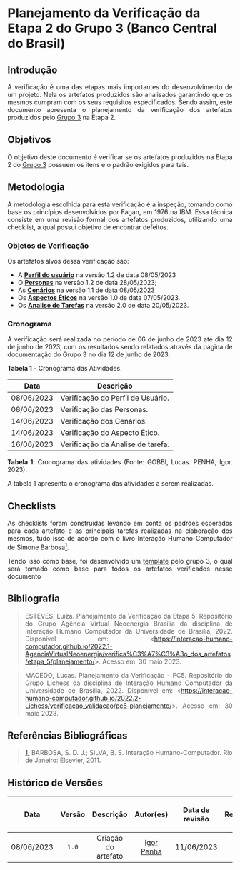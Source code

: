 <div class="body">

# Planejamento da Verificação da Etapa 2 do Grupo 3 (Banco Central do Brasil)

## Introdução

<div align="justify">

A verificação é uma das etapas mais importantes do desenvolvimento de um projeto. Nela os artefatos produzidos são analisados garantindo que os mesmos cumpram com os seus requisitos especificados. Sendo assim, este documento apresenta o planejamento da verificação dos artefatos produzidos pelo [Grupo 3](https://interacao-humano-computador.github.io/2023.1-BancoCentral/#/) na Etapa 2.

## Objetivos

O objetivo deste documento é verificar se os artefatos produzidos na Etapa 2 do [Grupo 3](https://interacao-humano-computador.github.io/2023.1-BancoCentral/#/) possuem os itens e o padrão exigidos para tais.

## Metodologia

A metodologia escolhida para esta verificação é a inspeção, tomando como base os princípios desenvolvidos por Fagan, em 1976 na IBM. Essa técnica consiste em uma revisão formal dos artefatos produzidos, utilizando uma checklist, a qual possui objetivo de encontrar defeitos. 

### Objetos de Verificação

Os artefatos alvos dessa verificação são:

- A [**Perfil do usuário**](https://interacao-humano-computador.github.io/2023.1-BancoCentral/#/analise_requisitos/perfil_usuario) na versão 1.2 de data 08/05/2023
- O [**Personas**](https://interacao-humano-computador.github.io/2023.1-BancoCentral/#/analise_requisitos/personas) na versão 1.2 de data 28/05/2023;
- As [**Cenários**](https://interacao-humano-computador.github.io/2023.1-BancoCentral/#/analise_requisitos/cenarios) na versão 1.1 de data 08/05/2023 
- Os [**Aspectos Éticos**](https://interacao-humano-computador.github.io/2023.1-BancoCentral/#/analise_requisitos/aspectos_eticos) na versão 1.0 de data 07/05/2023.
- Os [**Analise de Tarefas**](https://interacao-humano-computador.github.io/2023.1-BancoCentral/#/analise_requisitos/analise_tarefas) na versão 2.0 de data 20/05/2023.


### Cronograma

A verificação será realizada no período de 06 de junho de 2023 até dia 12 de junho de 2023, com os resultados sendo relatados através da página de documentação do Grupo 3 no dia 12 de junho de 2023. 

**Tabela 1** - Cronograma das Atividades.

| Data | Descrição |
| - | - |
| 08/06/2023 | Verificação do Perfil de Usuário. |
| 08/06/2023 | Verificação das Personas. |
| 14/06/2023 | Verificação dos Cenários. |
| 14/06/2023 | Verificação do Aspecto Ético. |
| 16/06/2023 | Verificação da Analise de tarefa. |
<b>Tabela 1</b>: Cronograma das atividades (Fonte: GOBBI, Lucas. PENHA, Igor. 2023).

A tabela 1 apresenta o cronograma das atividades a serem realizadas.

## Checklists

As checklists foram construídas levando em conta os padrões esperados para cada artefato e as principais tarefas realizadas na elaboração dos mesmos, tudo isso de acordo com o livro Interação Humano-Computador de Simone Barbosa<a id=anchor_1 href="#REF1"><sup>1</sup></a>.

Tendo isso como base, foi desenvolvido um [template](https://github.com/Requisitos-de-Software/2023.1-VLC/master/docs/verificacao/template.md) pelo grupo 3, o qual será tomado como base para todos os artefatos verificados nesse documento

## Bibliografia

> ESTEVES, Luíza. Planejamento da Verificação da Etapa 5. Repositório do Grupo Agência Virtual Neoenergia Brasília da disciplina de Interação Humano Computador da Universidade de Brasília, 2022. Disponível em: <<https://interacao-humano-computador.github.io/2022.1-AgenciaVirtualNeoenergia/verifica%C3%A7%C3%A3o_dos_artefatos/etapa_5/planejamento/>>. Acesso em: 30 maio 2023.

> MACEDO, Lucas. Planejamento da Verificação - PC5. Repositório do Grupo Lichess da disciplina de Interação Humano Computador da Universidade de Brasília, 2022. Disponível em: <<https://interacao-humano-computador.github.io/2022.2-Lichess/verificacao_validacao/pc5-planejamento/>>. Acesso em: 30 maio 2023.

## Referências Bibliográficas

> <a id="REF1" href="#anchor_1">1.</a> BARBOSA, S. D. J.; SILVA, B. S. Interação Humano-Computador. Rio de Janeiro: Elsevier, 2011.

## Histórico de Versões

| <p align="center">Data</p> | <p align="center">Versão</p> | <p align="center">Descrição</p> | <p align="center">Autor(es)</p> | <p align="center">Data de revisão</p> | <p align="center">Revisor(es)</p> |
| :-: | :-: | :-: | :-: | :-: | :-: |
| 08/06/2023 | `1.0` | Criação do artefato |  [Igor Penha](https://github.com/igorpenhaa) | 11/06/2023 | [Bruno Ribeiro](https://github.com/BrunoRiibeiro) |

</div>
